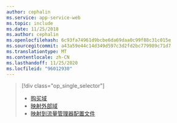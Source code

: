 ```yaml
---
author: cephalin
ms.service: app-service-web
ms.topic: include
ms.date: 11/25/2018
ms.author: cephalin
ms.openlocfilehash: 6c93fa74961d9bcbe6da69daa0c99f88c31c015e
ms.sourcegitcommit: a43a59e44c14d349d597c3d2fd2bc779989c71d7
ms.translationtype: MT
ms.contentlocale: zh-CN
ms.lasthandoff: 11/25/2020
ms.locfileid: "96012930"
---
```

> [!div class="op_single_selector"]
> * [购买域](../articles/app-service/manage-custom-dns-buy-domain.md)
> * [映射外部域](../articles/app-service/app-service-web-tutorial-custom-domain.md)
> * [映射到流量管理器配置文件](../articles/app-service/configure-domain-traffic-manager.md)
> 
> 

